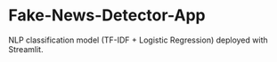 # Fake-News-Detector-App
NLP classification model (TF-IDF + Logistic Regression) deployed with Streamlit.
